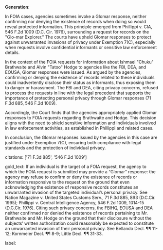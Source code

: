 **Generation:**

In FOIA cases, agencies sometimes invoke a Glomar response, neither confirming nor denying the existence of records when doing so would reveal protected information. This principle emerged from Phillippi v. CIA, 546 F.2d 1009 (D.C. Cir. 1976), surrounding a request for records on the "Glo-mar Explorer." The courts have upheld Glomar responses to protect against unwarranted invasions of privacy under Exemption 7(C), especially when requests involve confidential informants or sensitive law enforcement details.

In the context of the FOIA requests for information about Ishmael "Chuku" Brathwaite and Alvin "Tatoo" Hodge to agencies like the FBI, DEA, and EOUSA, Glomar responses were issued. As argued by the agencies, confirming or denying the existence of records related to these individuals could inadvertently disclose their status as informants, thus exposing them to danger or harassment. The FBI and DEA, citing privacy concerns, refused to process the requests in line with the legal precedent that supports the importance of protecting personal privacy through Glomar responses (71 F.3d 885, 546 F.2d 1009).

Accordingly, the Court finds that the agencies appropriately applied Glomar responses to FOIA requests regarding Brathwaite and Hodge. This decision aligns with the need to shield sensitive information and individuals involved in law enforcement activities, as established in Phillippi and related cases.

In conclusion, the Glomar responses issued by the agencies in this case are justified under Exemption 7(C), ensuring both compliance with legal standards and the protection of individual privacy.

citations: ['71 F.3d 885', '546 F.2d 1009']

gold_text: If an individual is the target of a FOIA request, the agency to which the FOIA request is submitted may provide a “Glomar” response: the agency may refuse to confirm or deny the existence of records or information responsive to the request on the ground that even acknowledging the existence of responsive records constitutes an unwarranted invasion of the targeted individual’s personal privacy. See Nation Magazine v. United States Customs Serv., 71 F.3d 885, 893 (D.C.Cir. 1995); Phillippi v. Central Intelligence Agency, 546 F.2d 1009, 1014-15 (D.C.Cir. 1976). Citing such privacy concerns, the FBIHQ, EOUSA and DEA neither confirmed nor denied the existence of records pertaining to Mr. Brathwaite and Mr. Hodge on the ground that their disclosure without the subjects’ written authorization could reasonably be expected to constitute an unwarranted invasion of their personal privacy. See Bellando Decl. ¶¶ 11-12; Kornmeier Decl. ¶¶ 8-9; Little Decl. ¶¶ 31-33.

label: 